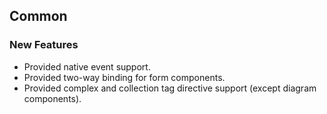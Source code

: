 ## Common

### New Features

- Provided native event support.
- Provided two-way binding for form components.
- Provided complex and collection tag directive support (except diagram components).
